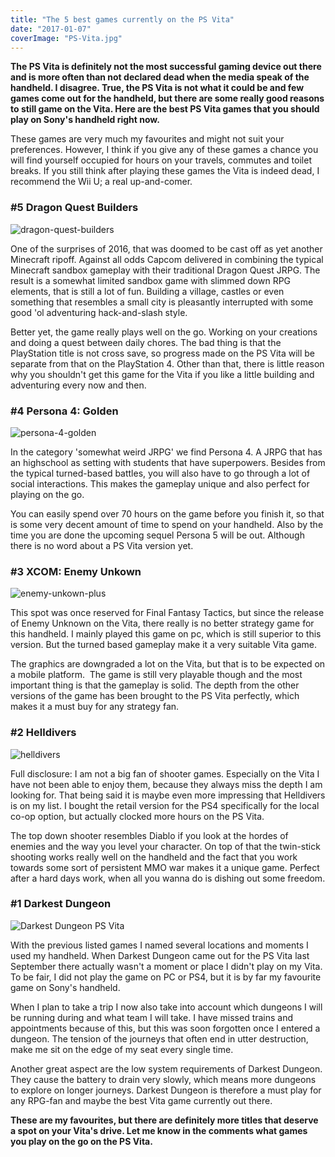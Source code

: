 ```yaml
---
title: "The 5 best games currently on the PS Vita"
date: "2017-01-07"
coverImage: "PS-Vita.jpg"
---
```


**The PS Vita is definitely not the most successful gaming device out there and is more often than not declared dead when the media speak of the handheld. I disagree. True, the PS Vita is not what it could be and few games come out for the handheld, but there are some really good reasons to still game on the Vita. Here are the best PS Vita games that you should play on Sony's handheld right now.** 

These games are very much my favourites and might not suit your preferences. However, I think if you give any of these games a chance you will find yourself occupied for hours on your travels, commutes and toilet breaks. If you still think after playing these games the Vita is indeed dead, I recommend the Wii U; a real up-and-comer.

### #5 Dragon Quest Builders

![dragon-quest-builders](images/Dragon-Quest-Builders.jpg)

One of the surprises of 2016, that was doomed to be cast off as yet another Minecraft ripoff. Against all odds Capcom delivered in combining the typical Minecraft sandbox gameplay with their traditional Dragon Quest JRPG. The result is a somewhat limited sandbox game with slimmed down RPG elements, that is still a lot of fun. Building a village, castles or even something that resembles a small city is pleasantly interrupted with some good 'ol adventuring hack-and-slash style.

Better yet, the game really plays well on the go. Working on your creations and doing a quest between daily chores. The bad thing is that the PlayStation title is not cross save, so progress made on the PS Vita will be separate from that on the PlayStation 4. Other than that, there is little reason why you shouldn't get this game for the Vita if you like a little building and adventuring every now and then.

### #4 Persona 4: Golden

![persona-4-golden](images/Persona-4-Golden.jpg)

In the category 'somewhat weird JRPG' we find Persona 4. A JRPG that has an highschool as setting with students that have superpowers. Besides from the typical turned-based battles, you will also have to go through a lot of social interactions. This makes the gameplay unique and also perfect for playing on the go.

You can easily spend over 70 hours on the game before you finish it, so that is some very decent amount of time to spend on your handheld. Also by the time you are done the upcoming sequel Persona 5 will be out. Although there is no word about a PS Vita version yet.

### #3 XCOM: Enemy Unkown

![enemy-unkown-plus](images/Enemy-Unkown-Plus.jpg)

This spot was once reserved for Final Fantasy Tactics, but since the release of Enemy Unknown on the Vita, there really is no better strategy game for this handheld. I mainly played this game on pc, which is still superior to this version. But the turned based gameplay make it a very suitable Vita game.

The graphics are downgraded a lot on the Vita, but that is to be expected on a mobile platform.  The game is still very playable though and the most important thing is that the gameplay is solid. The depth from the other versions of the game has been brought to the PS Vita perfectly, which makes it a must buy for any strategy fan.

### #2 Helldivers

![helldivers](images/Helldivers.jpg)

Full disclosure: I am not a big fan of shooter games. Especially on the Vita I have not been able to enjoy them, because they always miss the depth I am looking for. That being said it is maybe even more impressing that Helldivers is on my list. I bought the retail version for the PS4 specifically for the local co-op option, but actually clocked more hours on the PS Vita.

The top down shooter resembles Diablo if you look at the hordes of enemies and the way you level your character. On top of that the twin-stick shooting works really well on the handheld and the fact that you work towards some sort of persistent MMO war makes it a unique game. Perfect after a hard days work, when all you wanna do is dishing out some freedom.

### #1 Darkest Dungeon

![Darkest Dungeon PS Vita](images/28614578872_10d4d63ddb_o.jpg)

With the previous listed games I named several locations and moments I used my handheld. When Darkest Dungeon came out for the PS Vita last September there actually wasn't a moment or place I didn't play on my Vita. To be fair, I did not play the game on PC or PS4, but it is by far my favourite game on Sony's handheld.

When I plan to take a trip I now also take into account which dungeons I will be running during and what team I will take. I have missed trains and appointments because of this, but this was soon forgotten once I entered a dungeon. The tension of the journeys that often end in utter destruction, make me sit on the edge of my seat every single time.

Another great aspect are the low system requirements of Darkest Dungeon. They cause the battery to drain very slowly, which means more dungeons to explore on longer journeys. Darkest Dungeon is therefore a must play for any RPG-fan and maybe the best Vita game currently out there.

**These are my favourites, but there are definitely more titles that deserve a spot on your Vita's drive. Let me know in the comments what games you play on the go on the PS Vita.**
